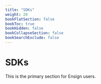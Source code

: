 ```yaml
---
title: "SDKs"
weight: 20
bookFlatSection: false
bookToc: true
bookHidden: false
bookCollapseSection: false
bookSearchExclude: false
---
```


# SDKs

This is the primary section for Ensign users.

<!--more-->

<!-- replace this comment with the content of the article -->